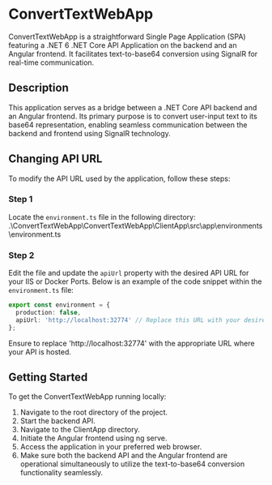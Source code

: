 # ConvertTextWebApp

ConvertTextWebApp is a straightforward Single Page Application (SPA) featuring a .NET 6 .NET Core API Application on the backend and an Angular frontend. It facilitates text-to-base64 conversion using SignalR for real-time communication.

## Description

This application serves as a bridge between a .NET Core API backend and an Angular frontend. Its primary purpose is to convert user-input text to its base64 representation, enabling seamless communication between the backend and frontend using SignalR technology.

## Changing API URL

To modify the API URL used by the application, follow these steps:

### Step 1
Locate the `environment.ts` file in the following directory:
.\ConvertTextWebApp\ConvertTextWebApp\ClientApp\src\app\environments\environment.ts

### Step 2
Edit the file and update the `apiUrl` property with the desired API URL for your IIS or Docker Ports. Below is an example of the code snippet within the `environment.ts` file:

```typescript
export const environment = {
  production: false,
  apiUrl: 'http://localhost:32774' // Replace this URL with your desired API endpoint
};
```
Ensure to replace 'http://localhost:32774' with the appropriate URL where your API is hosted.

## Getting Started
To get the ConvertTextWebApp running locally:

1. Navigate to the root directory of the project.
2. Start the backend API.
3. Navigate to the ClientApp directory.
4. Initiate the Angular frontend using ng serve.
5. Access the application in your preferred web browser.
6. Make sure both the backend API and the Angular frontend are operational simultaneously to utilize the text-to-base64 conversion functionality seamlessly.